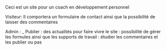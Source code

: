 Ceci est un site pour un coach en développement personnel

Visiteur:
Il comportera un formulaire de contact ainsi que la possibilité de laisser des commentaires

Admin :
_ Publier : des actualités pour faire vivre le site
          : possibilité de gérer les formules ainsi que les supports de travail
          : étudier les commentaires et les publier ou pas 





